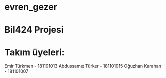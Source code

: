 # evren_gezer

# Bil424 Projesi

# Takım üyeleri:

Emir Türkmen - 181101013
Abdussamet Türker - 181101015
Oğuzhan Karahan - 181101007
